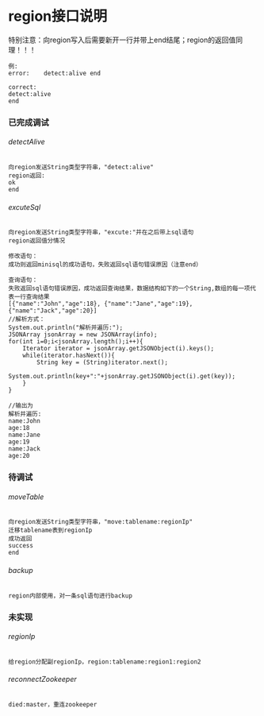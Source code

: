 ﻿# region接口说明



特别注意：向region写入后需要新开一行并带上end结尾；region的返回值同理！！！

```
例:
error:    detect:alive end

correct:
detect:alive
end
```



### 已完成调试

###### detectAlive

```
向region发送String类型字符串，"detect:alive"
region返回:
ok
end
```





###### excuteSql

```
向region发送String类型字符串，"excute:"并在之后带上sql语句
region返回值分情况

修改语句：
成功则返回minisql的成功语句，失败返回sql语句错误原因（注意end）

查询语句：
失败返回sql语句错误原因，成功返回查询结果，数据结构如下的一个String,数组的每一项代表一行查询结果
[{"name":"John","age":18}, {"name":"Jane","age":19}, {"name":"Jack","age":20}]
//解析方式：
System.out.println("解析并遍历:");
JSONArray jsonArray = new JSONArray(info);
for(int i=0;i<jsonArray.length();i++){
    Iterator iterator = jsonArray.getJSONObject(i).keys();
    while(iterator.hasNext()){
    	String key = (String)iterator.next();
    	System.out.println(key+":"+jsonArray.getJSONObject(i).get(key));
    }
}

//输出为
解析并遍历:
name:John
age:18
name:Jane
age:19
name:Jack
age:20
```





### 待调试

###### moveTable

```
向region发送String类型字符串，"move:tablename:regionIp"
迁移tablename表到regionIp
成功返回
success
end
```



###### backup

```
region内部使用，对一条sql语句进行backup
```



### 未实现

###### regionIp

```
给region分配副regionIp，region:tablename:region1:region2
```



###### reconnectZookeeper

```
died:master，重连zookeeper
```

